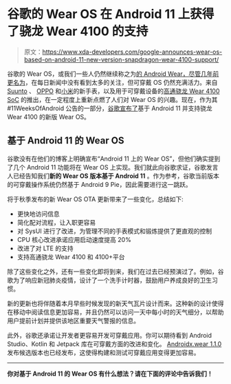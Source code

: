 # 谷歌的 Wear OS 在 Android 11 上获得了骁龙 Wear 4100 的支持

> 原文：<https://www.xda-developers.com/google-announces-wear-os-based-on-android-11-new-version-snapdragon-wear-4100-support/>

谷歌的 Wear OS，或我们一些人仍然继续称之为[的 Android Wear，尽管几年前更名为](https://www.xda-developers.com/android-wear-rebrand-wear-os/)，在每日新闻中没有看到太多的关注，但可穿戴 OS 仍然充满活力。来自 [Suunto](https://www.xda-developers.com/suunto-7-wear-os-smartwatch-snapdragon-wear-3100-sports-mode/) 、 [OPPO](https://www.xda-developers.com/oppo-watch-snapdragon-wear-2500-vooc-charging/) 和[小米](https://www.xda-developers.com/xiaomi-mi-watch-miui-google-wearos/)的新手表，以及用于可穿戴设备的[高通骁龙 Wear 4100 SoC](https://www.xda-developers.com/qualcomm-snapdragon-4100-announcement-wear-os-smartwatches/) 的推出，在一定程度上重新点燃了人们对 Wear OS 的兴趣。现在，作为其#11WeeksOfAndroid 公告的一部分，[谷歌宣布了](https://android-developers.googleblog.com/2020/08/whats-happening-in-wear-os-by-google.html)基于 Android 11 并支持骁龙 Wear 4100 的新版 Wear OS。

## 基于 Android 11 的 Wear OS

谷歌没有在他们的博客上明确宣布“Android 11 上的 Wear OS”，但他们确实提到了几个 Android 11 功能将在 Wear OS 上实现。我们就此向谷歌求证，谷歌发言人已经告知我们**新的 Wear OS 版本基于 Android 11** 。作为参考，谷歌当前版本的可穿戴操作系统仍然基于 Android 9 Pie，因此需要进行这一跳跃。

将于秋季发布的新 Wear OS OTA 更新带来了一些变化，总结如下:

*   更快地访问信息
*   简化配对流程，让入职更容易
*   对 SysUI 进行了改进，为管理不同的手表模式和锻炼提供了更直观的控制
*   CPU 核心改进承诺应用启动速度提高 20%
*   改进了对 LTE 的支持
*   支持高通骁龙 Wear 4100 和 4100+平台

除了这些变化之外，还有一些变化即将到来，我们在过去已经预演过了。例如，谷歌为了响应新冠肺炎疫情，设计了一个洗手计时器，鼓励用户养成良好的卫生习惯。

新的更新也将伴随着本月早些时候发现的新天气瓦片设计而来。这种新的设计使得在移动中阅读信息更加容易，并且仍然可以访问一天中每小时的天气细分，以帮助用户提前计划并提供该地区重要天气警报的信息。

此外，谷歌还承诺让开发者更容易开发可穿戴应用。你可以期待看到 Android Studio、Kotlin 和 Jetpack 库在可穿戴方面的改进和变化。 [Androidx.wear 1.1.0](https://developer.android.com/jetpack/androidx/releases/wear) 发布候选版本也已经发布，这使得构建和测试可穿戴应用变得更加容易。

* * *

**你对基于 Android 11 的 Wear OS 有什么想法？请在下面的评论中告诉我们！**